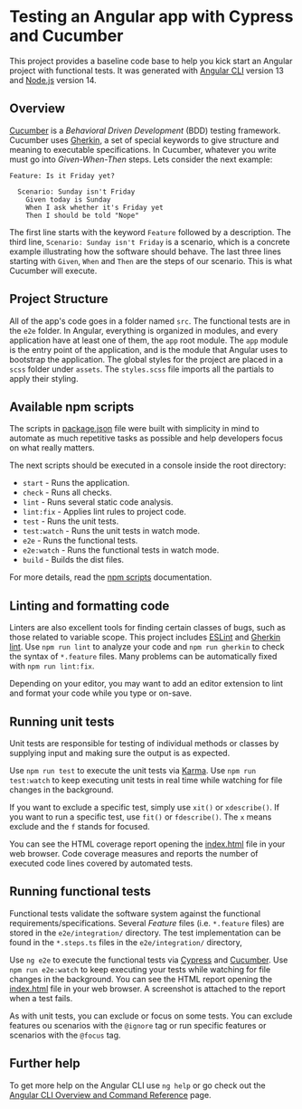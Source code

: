 # Testing an Angular app with Cypress and Cucumber

This project provides a baseline code base to help you kick start an Angular project with functional tests.
It was generated with [Angular CLI](https://github.com/angular/angular-cli) version 13 and [Node.js](https://nodejs.org/en/about/releases) version 14.

## Overview

[Cucumber](https://cucumber.io/) is a *Behavioral Driven Development* (BDD) testing framework.
Cucumber uses [Gherkin](https://cucumber.io/docs/gherkin/reference/), a set of special keywords to give structure and meaning to executable specifications.
In Cucumber, whatever you write must go into *Given-When-Then* steps. Lets consider the next example:

```gherkin
Feature: Is it Friday yet?

  Scenario: Sunday isn't Friday
    Given today is Sunday
    When I ask whether it's Friday yet
    Then I should be told "Nope"
```

The first line starts with the keyword `Feature` followed by a description.
The third line, `Scenario: Sunday isn't Friday` is a scenario, which is a concrete example illustrating how the software should behave.
The last three lines starting with `Given`, `When` and `Then` are the steps of our scenario. This is what Cucumber will execute.

## Project Structure

All of the app's code goes in a folder named `src`. The functional tests are in the `e2e` folder.
In Angular, everything is organized in modules, and every application have at least one of them, the `app` root module.
The `app` module is the entry point of the application, and is the module that Angular uses to bootstrap the application.
The global styles for the project are placed in a `scss` folder under `assets`.
The `styles.scss` file imports all the partials to apply their styling.

## Available npm scripts

The scripts in [package.json](package.json) file were built with simplicity in mind to automate as much repetitive tasks as possible and help developers focus on what really matters.

The next scripts should be executed in a console inside the root directory:

- `start` - Runs the application.
- `check` - Runs all checks.
- `lint` - Runs several static code analysis.
- `lint:fix` - Applies lint rules to project code.
- `test` - Runs the unit tests.
- `test:watch` - Runs the unit tests in watch mode.
- `e2e` - Runs the functional tests.
- `e2e:watch` - Runs the functional tests in watch mode.
- `build` - Builds the dist files.

For more details, read the [npm scripts](https://docs.npmjs.com/cli/v8/using-npm/scripts) documentation.

## Linting and formatting code

Linters are also excellent tools for finding certain classes of bugs, such as those related to variable scope.
This project includes [ESLint](https://eslint.org/) and [Gherkin lint](https://www.npmjs.com/package/gherkin-lint).
Use `npm run lint` to analyze your code and `npm run gherkin` to check the syntax of `*.feature` files.
Many problems can be automatically fixed with `npm run lint:fix`.

Depending on your editor, you may want to add an editor extension to lint and format your code while you type or on-save.

## Running unit tests

Unit tests are responsible for testing of individual methods or classes by supplying input and making sure the output is as expected.

Use `npm run test` to execute the unit tests via [Karma](https://karma-runner.github.io).
Use `npm run test:watch` to keep executing unit tests in real time while watching for file changes in the background.

If you want to exclude a specific test, simply use `xit()` or `xdescribe()`.
If you want to run a specific test, use `fit()` or `fdescribe()`.
The `x` means exclude and the `f` stands for focused.

You can see the HTML coverage report opening the [index.html](dist/coverage/index.html) file in your web browser.
Code coverage measures and reports the number of executed code lines covered by automated tests.

## Running functional tests

Functional tests validate the software system against the functional requirements/specifications.
Several *Feature* files (i.e. `*.feature` files) are stored in the `e2e/integration/` directory.
The test implementation can be found in the `*.steps.ts` files in the `e2e/integration/` directory,

Use `ng e2e` to execute the functional tests via [Cypress](https://www.cypress.io/) and [Cucumber](https://cucumber.io/).
Use `npm run e2e:watch` to keep executing your tests while watching for file changes in the background.
You can see the HTML report opening the [index.html](dist/e2e/report/html/index.html) file in your web browser.
A screenshot is attached to the report when a test fails.

As with unit tests, you can exclude or focus on some tests. You can exclude features ou scenarios with the `@ignore` tag or run specific features or scenarios with the `@focus` tag.

## Further help

To get more help on the Angular CLI use `ng help` or go check out the [Angular CLI Overview and Command Reference](https://angular.io/cli) page.
